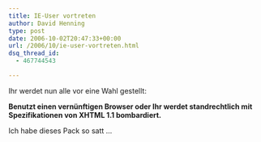 ```yaml
---
title: IE-User vortreten
author: David Henning
type: post
date: 2006-10-02T20:47:33+00:00
url: /2006/10/ie-user-vortreten.html
dsq_thread_id:
  - 467744543

---
```

Ihr werdet nun alle vor eine Wahl gestellt: 

**Benutzt einen vernünftigen Browser oder Ihr werdet standrechtlich mit Spezifikationen von XHTML 1.1 bombardiert.**

Ich habe dieses Pack so satt &#8230;